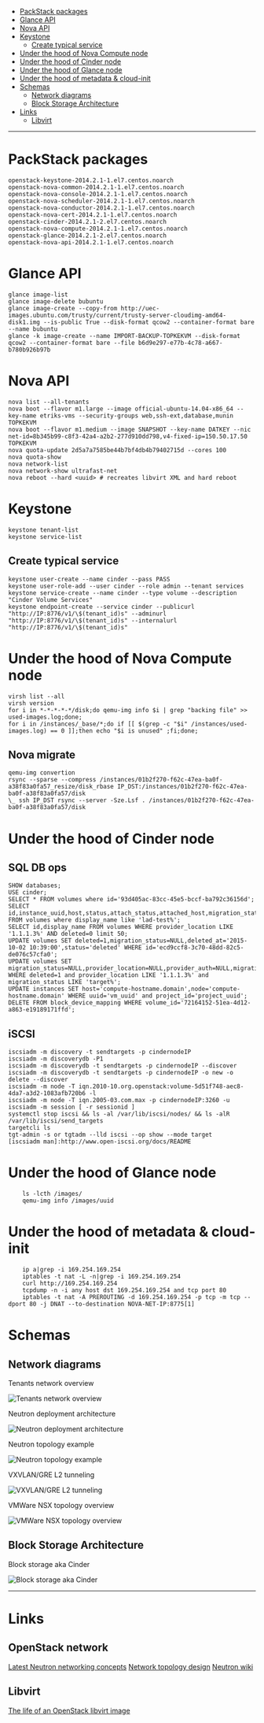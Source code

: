 <!-- TOC depth:6 withLinks:1 updateOnSave:1 -->

- [PackStack packages](#packstack-packages)
- [Glance API](#glance-api)
- [Nova API](#nova-api)
- [Keystone](#keystone)
	- [Create typical service](#create-typical-service)
- [Under the hood of Nova Compute node](#under-the-hood-of-nova-compute-node)
- [Under the hood of Cinder node](#under-the-hood-of-cinder-node)
- [Under the hood of Glance node](#under-the-hood-of-glance-node)
- [Under the hood of metadata & cloud-init](#under-the-hood-of-metadata-cloud-init)
- [Schemas](#schemas)
	- [Network diagrams](#network-diagrams)
	- [Block Storage Architecture](#block-storage-architecture)
- [Links](#links)
	- [Libvirt](#libvirt)

<!-- /TOC -->
****************************************

# PackStack packages
	openstack-keystone-2014.2.1-1.el7.centos.noarch
	openstack-nova-common-2014.2.1-1.el7.centos.noarch
	openstack-nova-console-2014.2.1-1.el7.centos.noarch
	openstack-nova-scheduler-2014.2.1-1.el7.centos.noarch
	openstack-nova-conductor-2014.2.1-1.el7.centos.noarch
	openstack-nova-cert-2014.2.1-1.el7.centos.noarch
	openstack-cinder-2014.2.1-2.el7.centos.noarch
	openstack-nova-compute-2014.2.1-1.el7.centos.noarch
	openstack-glance-2014.2.1-2.el7.centos.noarch
	openstack-nova-api-2014.2.1-1.el7.centos.noarch

# Glance API
	glance image-list
	glance image-delete bubuntu
	glance image-create --copy-from http://uec-images.ubuntu.com/trusty/current/trusty-server-cloudimg-amd64-disk1.img --is-public True --disk-format qcow2 --container-format bare --name bubuntu
	glance -k image-create --name IMPORT-BACKUP-TOPKEKVM --disk-format qcow2 --container-format bare --file b6d9e297-e77b-4c78-a667-b780b926b97b

# Nova API
	nova list --all-tenants
	nova boot --flavor m1.large --image official-ubuntu-14.04-x86_64 --key-name etriks-vms --security-groups web,ssh-ext,database,munin TOPKEKVM
	nova boot --flavor m1.medium --image SNAPSHOT --key-name DATKEY --nic net-id=8b345b99-c8f3-42a4-a2b2-277d910dd798,v4-fixed-ip=150.50.17.50 TOPKEKVM
	nova quota-update 2d5a7a7585be44b7bf4db4b79402715d --cores 100
	nova quota-show
	nova network-list
	nova network-show ultrafast-net
	nova reboot --hard <uuid> # recreates libvirt XML and hard reboot

# Keystone
	keystone tenant-list
	keystone service-list
## Create typical service
	keystone user-create --name cinder --pass PASS
	keystone user-role-add --user cinder --role admin --tenant services
	keystone service-create --name cinder --type volume --description "Cinder Volume Services"
	keystone endpoint-create --service cinder --publicurl "http://IP:8776/v1/\$(tenant_id)s" --adminurl "http://IP:8776/v1/\$(tenant_id)s" --internalurl "http://IP:8776/v1/\$(tenant_id)s"

# Under the hood of Nova Compute node
	virsh list --all
	virsh version
	for i in *-*-*-*-*/disk;do qemu-img info $i | grep "backing file" >> used-images.log;done;
	for i in /instances/_base/*;do if [[ $(grep -c "$i" /instances/used-images.log) == 0 ]];then echo "$i is unused" ;fi;done;
## Nova migrate
	qemu-img convertion
	rsync --sparse --compress /instances/01b2f270-f62c-47ea-ba0f-a38f83a0fa57_resize/disk_rbase IP_DST:/instances/01b2f270-f62c-47ea-ba0f-a38f83a0fa57/disk
	\_ ssh IP_DST rsync --server -Sze.Lsf . /instances/01b2f270-f62c-47ea-ba0f-a38f83a0fa57/disk

# Under the hood of Cinder node
## SQL DB ops
	SHOW databases;
	USE cinder;
	SELECT * FROM volumes where id='93d405ac-83cc-45e5-bccf-ba792c36156d';
	SELECT id,instance_uuid,host,status,attach_status,attached_host,migration_status FROM volumes where display_name like 'lad-test%';
	SELECT id,display_name FROM volumes WHERE provider_location LIKE '1.1.1.3%' AND deleted=0 limit 50;
	UPDATE volumes SET deleted=1,migration_status=NULL,deleted_at='2015-10-02 10:39:00',status='deleted' WHERE id='ecd9ccf8-3c70-48dd-82c5-de076c57cfa0';
	UPDATE volumes SET migration_status=NULL,provider_location=NULL,provider_auth=NULL,migration_status=NULL,mountpoint=NULL,instance_uuid=NULL,attach_status='detached' WHERE deleted=1 and provider_location LIKE '1.1.1.3%' and migration_status LIKE 'target%';
	UPDATE instances SET host='compute-hostname.domain',node='compute-hostname.domain' WHERE uuid='vm_uuid' and project_id='project_uuid';
	DELETE FROM block_device_mapping WHERE volume_id='72164152-51ea-4d12-a863-e19189171ffd';
## iSCSI
	iscsiadm -m discovery -t sendtargets -p cindernodeIP
	iscsiadm -m discoverydb -P1
	iscsiadm -m discoverydb -t sendtargets -p cindernodeIP --discover
	iscsiadm -m discoverydb -t sendtargets -p cindernodeIP -o new -o delete --discover
	iscsiadm -m node -T iqn.2010-10.org.openstack:volume-5d51f748-aec8-4da7-a3d2-1083afb720b6 -l
	iscsiadm -m node -T iqn.2005-03.com.max -p cindernodeIP:3260 -u
	iscsiadm -m session [ -r sessionid ]
	systemctl stop iscsi && ls -al /var/lib/iscsi/nodes/ && ls -alR /var/lib/iscsi/send_targets
	targetcli ls
	tgt-admin -s or tgtadm --lld iscsi --op show --mode target
	[iscsiadm man]:http://www.open-iscsi.org/docs/README

# Under the hood of Glance node
		ls -lcth /images/
		qemu-img info /images/uuid

# Under the hood of metadata & cloud-init
		ip a|grep -i 169.254.169.254
		iptables -t nat -L -n|grep -i 169.254.169.254
		curl http://169.254.169.254
		tcpdump -n -i any host dst 169.254.169.254 and tcp port 80
		iptables -t nat -A PREROUTING -d 169.254.169.254 -p tcp -m tcp --dport 80 -j DNAT --to-destination NOVA-NET-IP:8775[1]

[1]:https://github.com/openstack/nova/blob/52877cddaa1612aad24f525c55cfc03c10450360/nova/network/linux_net.py

# Schemas
## Network diagrams
Tenants network overview

![Tenants network overview](https://access.redhat.com/documentation/en-US/Red_Hat_Enterprise_Linux_OpenStack_Platform/6/html-single/Deploying_OpenStack_Learning_Environments/images/4971.png)

Neutron deployment architecture

![Neutron deployment architecture](https://access.redhat.com/documentation/en-US/Red_Hat_Enterprise_Linux_OpenStack_Platform/6/html-single/Deploying_OpenStack_Learning_Environments/images/2476.png)

Neutron topology example

![Neutron topology example](https://access.redhat.com/documentation/en-US/Red_Hat_Enterprise_Linux_OpenStack_Platform/6/html-single/Deploying_OpenStack_Learning_Environments/images/5113.png)

VXVLAN/GRE L2 tunneling

![VXVLAN/GRE L2 tunneling](https://access.redhat.com/documentation/en-US/Red_Hat_Enterprise_Linux_OpenStack_Platform/6/html-single/Deploying_OpenStack_Learning_Environments/images/4780.png)

VMWare NSX topology overview

![VMWare NSX topology overview](https://access.redhat.com/documentation/en-US/Red_Hat_Enterprise_Linux_OpenStack_Platform/6/html-single/Deploying_OpenStack_Learning_Environments/images/5194.png)
## Block Storage Architecture

Block storage aka Cinder

![Block storage aka Cinder](https://access.redhat.com/documentation/en-US/Red_Hat_Enterprise_Linux_OpenStack_Platform/6/html-single/Deploying_OpenStack_Learning_Environments/images/2638.png)

***************

# Links
## OpenStack network
[Latest Neutron networking concepts](http://docs.openstack.org/networking-guide/)
[Network topology design](http://docs.openstack.org/openstack-ops/content/network_design.html#network_topology)
[Neutron wiki](https://wiki.openstack.org/wiki/Neutron)
## Libvirt
[The life of an OpenStack libvirt image](http://www.pixelbeat.org/docs/openstack_libvirt_images/)
